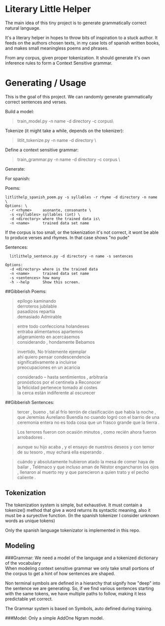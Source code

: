 # Literary Little Helper
The main idea of this tiny project is to generate grammatically correct 
natural language. 

It's a literary helper in hopes to throw bits of inspiration to a stuck author. It 
feeds on the authors chosen texts, in my case lots of spanish written books, and makes small
meaningless poems and phrases.

From any corpus, given proper tokenization. It should generate
it's own inference rules to form a Context Sensitive grammar.

# Generating / Usage
This is the goal of this project. We can randomly generate grammatically correct sentences and verses. 

Build a model:
> train_model.py -n name -d directory -c corpus\

Tokenize (it might take a while, depends on the tokenizer):
> litlit_tokenize.py -n name -d directory \

Define a context sensitive grammar:
> train_grammar.py -n name -d directory -c corpus \

Generate:

For spanish:

Poems:

    litlithelp_spanish_poem.py -s syllables -r rhyme -d directory -n name \    
    Options: \
      -r <rhyme>     asonante, consonante \
      -s <syllables> syllables (int) \
      -d <directory> where the trained data is\
      -n <name>      trained data set name

If the corpus is too small, or the tokenization it's not correct, it wont be able to 
produce verses and rhymes. In that case shows "no pude"

Sentences:

   
      litlithelp_sentence.py -d directory -n name -s sentences
    
    Options:
      -d <directory> where is the trained data
      -n <name>      trained data set name
      -s <sentences> how many
      -h --help      Show this screen.
##Gibberish Poems:
>epílogo kaminando \
derroteros jubilable \
pasadizos repartía \
demasiado Admirable


>entre todo confecciona holandeses \
>entraba alimentamos apartemos \
>aligeramiento en acercásemos \
>considerando , hondamente Bebamos

>invertido, No tristemente ejemplar \
ahí quiero pensar condescendencia \
significativamente a incluirse \
preocupaciones en un acaricia 

>considerado – hasta sentimientos , arbitraria \
pronósticos por el centinela a Reconocer \
la felicidad pertenece tomado al costes \
la cerca están indiferente al oscurecer

##Gibberish Sentences:
>tercer , bueno , tal al frío terrón de clasificación que había la noche , que Jeremías Aureliano Buendía no cuando logró con el barrio de una ceremonia entera no es toda cosa que un frasco grande que la tierra .

>Los terrores fueron con ocasión minutos , como recién ahora fueron arrobadores . 

>aunque su hijo acaba , y el ensayo de nuestros deseos y con temor de su tesoro , muy echará ella esperando . 

>cuándo y absolutamente hubieron atado la mesa de comer haya de bailar , Telémaco y que incluso aman de Néstor engancharon los ojos , llenaron al muerto rey y que parecieron a quien trato y el pecho caliente . 

## Tokenization
The tokenization system is simple, but exhaustive.
It must contain a tokenize() method that give a word returns its syntactic meaning, also it must be a suryective function. (In the spanish tokenizer I consider unknown words as unique tokens)


Only the spanish language tokenizator is implemented in this repo.

## Modeling
###Grammar:
We need a model of the language and a tokenized dictionary of the vocabulary\
When modeling context sensitive grammar we only take small portions of the corpus to get a hint of how sentences are shaped.

Non terminal symbols are defined in a hierarchy that signify how "deep" into the sentence we are generating.
So, if we find various sentences starting with the same tokens, we have multiple paths to follow, making it 
less predictable yet correct.

The Grammar system is based on Symbols, auto defined during training.

###Model:
Only a simple AddOne Ngram model.
